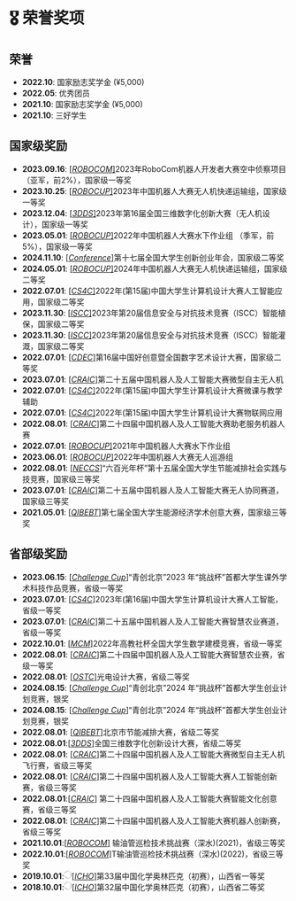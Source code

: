 # 🎖 荣誉奖项
## 荣誉
- **2022.10**: 国家励志奖学金 (¥5,000)
- **2022.05**: 优秀团员
- **2021.10**: 国家励志奖学金 (¥5,000)
- **2021.10**: 三好学生

## 国家级奖励
- **2023.09.16**: [[*ROBOCOM*]](https://robocom.com.cn/)2023年RoboCom机器人开发者大赛空中侦察项目（亚军，前2%），国家级一等奖  
- **2023.10.25**: [[*ROBOCUP*]](http://crc.drct-caa.org.cn/)2023年中国机器人大赛无人机快递运输组，国家级一等奖
- **2023.12.04**: [[*3DDS*]](https://3dds.3ddl.net/)2023年第16届全国三维数字化创新大赛（无人机设计），国家级一等奖
- **2023.05.01**: [[*ROBOCUP*]](http://crc.drct-caa.org.cn/)2022年中国机器人大赛水下作业组 （季军，前5%），国家级一等奖
- **2024.11.10**: [[*Conference*]](https://www.gjcxcy.cn/)第十七届全国大学生创新创业年会，国家级二等奖
- **2024.05.01**: [[*ROBOCUP*]](http://crc.drct-caa.org.cn/)2024年中国机器人大赛无人机快递运输组，国家级二等奖
- **2022.07.01**: [[*CS4C*]](https://jsjds.blcu.edu.cn/index.htm)2022年(第15届)中国大学生计算机设计大赛人工智能应用，国家级二等奖
- **2023.11.30**: [[*ISCC*]](https://www.isclab.org.cn/)2023年第20届信息安全与对抗技术竞赛（ISCC）智能植保，国家级二等奖
- **2023.11.30**: [[*ISCC*]](https://www.isclab.org.cn/)2023年第20届信息安全与对抗技术竞赛（ISCC）智能灌溉，国家级二等奖
- **2022.07.01**: [[*CDEC*]](https://www.cdec.org.cn/)第16届中国好创意暨全国数字艺术设计大赛，国家级二等奖
- **2023.07.01**: [[*CRAIC*]](https://www.caairobot.com/)第二十五届中国机器人及人工智能大赛微型自主无人机
- **2022.07.01**: [[*CS4C*]](https://jsjds.blcu.edu.cn/index.htm)2022年(第15届)中国大学生计算机设计大赛微课与教学辅助
- **2022.07.01**: [[*CS4C*]](https://jsjds.blcu.edu.cn/index.htm)2022年(第15届)中国大学生计算机设计大赛物联网应用
- **2022.08.01**: [[*CRAIC*]](https://www.caairobot.com/)第二十四届中国机器人及人工智能大赛助老服务机器人赛
- **2022.07.01**: [[*ROBOCUP*]](http://crc.drct-caa.org.cn/)2021年中国机器人大赛水下作业组
- **2023.06.01**: [[*ROBOCUP*]](http://crc.drct-caa.org.cn/)2022年中国机器人大赛无人巡游组
- **2022.08.01**: [[*NECCS*]](http://www.jienengjianpai.org/)“六百光年杯”第十五届全国大学生节能减排社会实践与技竞赛，国家级三等奖
- **2023.07.01**: [[*CRAIC*]](https://www.caairobot.com/)第二十五届中国机器人及人工智能大赛无人协同赛道，国家级三等奖
- **2021.05.01**: [[*QIBEBT*]](http://energy.qibebt.ac.cn/eneco/contribution/index.html#/index)第七届全国大学生能源经济学术创意大赛，国家级三等奖
  
## 省部级奖励
- **2023.06.15**: [[*Challenge Cup*]](https://www.tiaozhanbei.net/)“青创北京”2023 年“挑战杯”首都大学生课外学术科技作品竞赛，省级一等奖
- **2023.07.01**: [[*CS4C*]](https://jsjds.blcu.edu.cn/index.htm)2023年(第16届)中国大学生计算机设计大赛人工智能，省级一等奖
- **2023.07.01**: [[*CRAIC*]](https://www.caairobot.com/)第二十五届中国机器人及人工智能大赛智慧农业赛道，省级一等奖
- **2022.10.01**: [[*MCM*]](https://www.mcm.edu.cn/)2022年高教社杯全国大学生数学建模竞赛，省级一等奖
- **2022.08.01**: [[*CRAIC*]](https://www.caairobot.com/)第二十四届中国机器人及人工智能大赛智慧农业赛，省级一等奖
- **2022.08.01**: [[*OSTC*]](http://opt.zju.edu.cn/gdjs/main.htm)光电设计大赛，省级二等奖
- **2024.08.15**: [[*Challenge Cup*]](https://www.tiaozhanbei.net/)“青创北京”2024 年“挑战杯”首都大学生创业计划竞赛，银奖
- **2024.08.15**: [[*Challenge Cup*]](https://www.tiaozhanbei.net/)“青创北京”2024 年“挑战杯”首都大学生创业计划竞赛，银奖
- **2022.08.01**: [[*QIBEBT*]](http://energy.qibebt.ac.cn/eneco/contribution/index.html#/index)北京市节能减排大赛，省级二等奖
- **2022.08.01**:[[*3DDS*]](https://3dds.3ddl.net/)全国三维数字化创新设计大赛，省级二等奖
- **2022.08.01**: [[*CRAIC*]](https://www.caairobot.com/)第二十四届中国机器人及人工智能大赛微型自主无人机飞行赛，省级三等奖
- **2022.08.01**: [[*CRAIC*]](https://www.caairobot.com/)第二十四届中国机器人及人工智能大赛人工智能创新赛，省级三等奖
- **2022.08.01**:[[*CRAIC*]](https://www.caairobot.com/) 第二十四届中国机器人及人工智能大赛智能文化创意赛，省级三等奖
- **2022.08.01**: [[*CRAIC*]](https://www.caairobot.com/)第二十四届中国机器人及人工智能大赛机器人创新赛，省级三等奖
- **2021.10.01**:[[*ROBOCOM*]](https://robocom.com.cn/) 输油管巡检技术挑战赛（深水)(2021)，省级三等奖
- **2022.10.01**:[[*ROBOCOM*]](https://robocom.com.cn/)T输油管巡检技术挑战赛（深水)(2022)，省级三等奖
- **2019.10.01**:<img src='../../images/honers/ben.jpeg'  style='width: 1em;'>[[*ICHO*]](https://img.chemsoc.org.cn/web/2019/03/06-%E5%B1%B1%E8%A5%BF%E7%9C%81%20%E7%AC%AC32%E5%B1%8A%E4%B8%AD%E5%9B%BD%E5%8C%96%E5%AD%A6%E5%A5%A5%E6%9E%97%E5%8C%B9%E5%85%8B%EF%BC%88%E5%88%9D%E8%B5%9B%EF%BC%89%E8%8E%B7%E5%A5%96%E5%AD%A6%E7%94%9F%E5%90%8D%E5%8D%95.pdf)第33届中国化学奥林匹克（初赛），山西省一等奖
- **2018.10.01**:<img src='../../images/honers/ben.jpeg'  style='width: 1em;'>[[*ICHO*]](https://img.chemsoc.org.cn/web/2019/03/06-%E5%B1%B1%E8%A5%BF%E7%9C%81%20%E7%AC%AC32%E5%B1%8A%E4%B8%AD%E5%9B%BD%E5%8C%96%E5%AD%A6%E5%A5%A5%E6%9E%97%E5%8C%B9%E5%85%8B%EF%BC%88%E5%88%9D%E8%B5%9B%EF%BC%89%E8%8E%B7%E5%A5%96%E5%AD%A6%E7%94%9F%E5%90%8D%E5%8D%95.pdf)第32届中国化学奥林匹克（初赛），山西省二等奖




    
